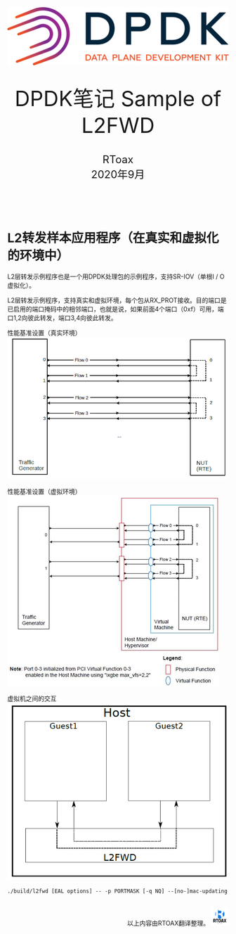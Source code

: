 <div align=center>
	<img src="_v_images/20200910110325796_584.png" width="600"> 
</div>
<br/>
<br/>

<center><font size='20'>DPDK笔记 Sample of L2FWD</font></center>
<br/>
<br/>
<center><font size='5'>RToax</font></center>
<center><font size='5'>2020年9月</font></center>
<br/>
<br/>
<br/>
<br/>


# L2转发样本应用程序（在真实和虚拟化的环境中）

L2层转发示例程序也是一个用DPDK处理包的示例程序，支持SR-IOV（单根I / O虚拟化）。

L2层转发示例程序，支持真实和虚拟环境，每个包从RX_PROT接收。目的端口是已启用的端口掩码中的相邻端口，也就是说，如果前面4个端口（0xf）可用，端口1,2向彼此转发，端口3,4向彼此转发。

性能基准设置（真实环境）
![性能基准设置（真实环境）](_v_images/20200911175707696_8242.png)

性能基准设置（虚拟环境）
![性能基准设置（虚拟环境）](_v_images/20200911175022069_13281.png)

虚拟机之间的交互
![虚拟机之间的交互](_v_images/20200911175816807_2469.png)



```
./build/l2fwd [EAL options] -- -p PORTMASK [-q NQ] --[no-]mac-updating
```









<br/>
<div align=right>以上内容由RTOAX翻译整理。
	<img src="_v_images/20200910110657842_12395.jpg" width="40"> 
</div>